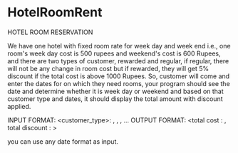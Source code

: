 # HotelRoomRent

HOTEL ROOM RESERVATION   

We have one hotel with fixed room rate for week day and week end  i.e., one room's week day cost is 500 rupees and weekend's cost is 600 Rupees, and there are two types of customer, rewarded and regular, if regular, there will not be any change in room cost but if rewarded, they will get 5% discount if the total cost is above 1000 Rupees. So, customer will come and enter the dates for on which they need rooms, your program should see the date and determine whether it is week day or weekend and based on that customer type and dates, it should display the total amount with discount applied.
		
		
INPUT FORMAT: <customer_type>: <date1>, <date2>, <date3>, ... 
OUTPUT FORMAT: <total cost : <total cost> , total discount : <total discount>> 
 
you can use any date format as input. 
